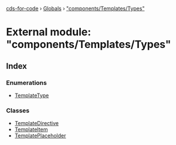 [cds-for-code](../README.md) › [Globals](../globals.md) › ["components/Templates/Types"](_components_templates_types_.md)

# External module: "components/Templates/Types"

## Index

### Enumerations

* [TemplateType](../enums/_components_templates_types_.templatetype.md)

### Classes

* [TemplateDirective](../classes/_components_templates_types_.templatedirective.md)
* [TemplateItem](../classes/_components_templates_types_.templateitem.md)
* [TemplatePlaceholder](../classes/_components_templates_types_.templateplaceholder.md)
